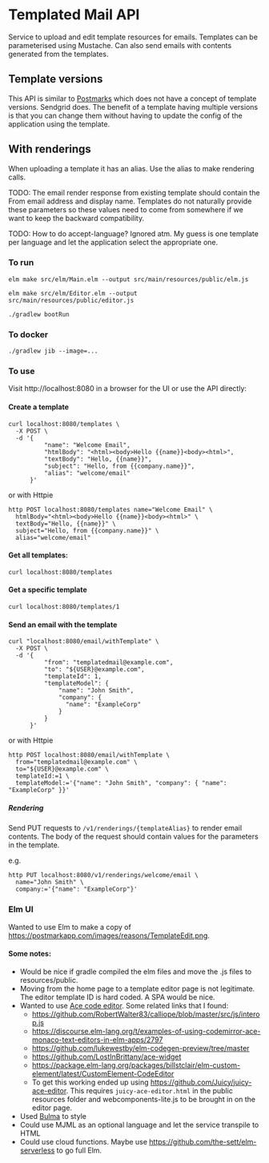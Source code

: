 # Templated Mail API

Service to upload and edit template resources for emails.
Templates can be parameterised using Mustache.
Can also send emails with contents generated from the templates.

## Template versions

This API is similar to [Postmarks](https://postmarkapp.com/developer/api/templates-api) which does not have a concept of template versions.
Sendgrid does.
The benefit of a template having multiple versions is that you can change them without
having to update the config of the application using the template.

## With renderings

When uploading a template it has an alias.
Use the alias to make rendering calls.

TODO: The email render response from existing template should contain the From email address and display name.
Templates do not naturally provide these parameters so these values need to come from somewhere if we want to keep the backward compatibility.

TODO: How to do accept-language? Ignored atm. 
My guess is one template per language and let the application select the appropriate one.

### To run

`elm make src/elm/Main.elm --output src/main/resources/public/elm.js`

`elm make src/elm/Editor.elm --output src/main/resources/public/editor.js`

`./gradlew bootRun`

### To docker

`./gradlew jib --image=...`

### To use

Visit http://localhost:8080 in a browser for the UI or use the API directly:

#### Create a template

```
curl localhost:8080/templates \
  -X POST \
  -d '{
          "name": "Welcome Email",
          "htmlBody": "<html><body>Hello {{name}}<body><html>",
          "textBody": "Hello, {{name}}",
          "subject": "Hello, from {{company.name}}",
          "alias": "welcome/email"
      }'
```

or with Httpie

```
http POST localhost:8080/templates name="Welcome Email" \
  htmlBody="<html><body>Hello {{name}}<body><html>" \
  textBody="Hello, {{name}}" \
  subject="Hello, from {{company.name}}" \
  alias="welcome/email"
```

#### Get all templates:

`curl localhost:8080/templates`

#### Get a specific template

`curl localhost:8080/templates/1`

#### Send an email with the template

```
curl "localhost:8080/email/withTemplate" \
  -X POST \
  -d '{
          "from": "templatedmail@example.com",
          "to": "${USER}@example.com",
          "templateId": 1,
          "templateModel": {
              "name": "John Smith",
              "company": {
                "name": "ExampleCorp"
              }
          }
      }'
```

or with Httpie

```
http POST localhost:8080/email/withTemplate \
  from="templatedmail@example.com" \
  to="${USER}@example.com" \
  templateId:=1 \
  templateModel:='{"name": "John Smith", "company": { "name": "ExampleCorp" }}'
```

##### Rendering

Send PUT requests to `/v1/renderings/{templateAlias}` to render email contents.
The body of the request should contain values for the parameters in the template.

e.g.

```
http PUT localhost:8080/v1/renderings/welcome/email \
  name="John Smith" \
  company:='{"name": "ExampleCorp"}' 
```


### Elm UI

Wanted to use Elm to make a copy of https://postmarkapp.com/images/reasons/TemplateEdit.png. 

#### Some notes:

- Would be nice if gradle compiled the elm files and move the .js files to resources/public.
- Moving from the home page to a template editor page is not legitimate. The editor template ID is hard coded. A SPA would be nice.
- Wanted to use [Ace code editor](https://github.com/ajaxorg/ace). Some related links that I found:
  - https://github.com/RobertWalter83/calliope/blob/master/src/js/interop.js
  - https://discourse.elm-lang.org/t/examples-of-using-codemirror-ace-monaco-text-editors-in-elm-apps/2797
  - https://github.com/lukewestby/elm-codegen-preview/tree/master
  - https://github.com/LostInBrittany/ace-widget
  - https://package.elm-lang.org/packages/billstclair/elm-custom-element/latest/CustomElement-CodeEditor
  - To get this working ended up using https://github.com/Juicy/juicy-ace-editor. This requires `juicy-ace-editor.html` 
    in the public resources folder and webcomponents-lite.js to be brought in on the editor page.
- Used [Bulma](https://bulma.io) to style
- Could use MJML as an optional language and let the service transpile to HTML
- Could use cloud functions. Maybe use https://github.com/the-sett/elm-serverless to go full Elm.
